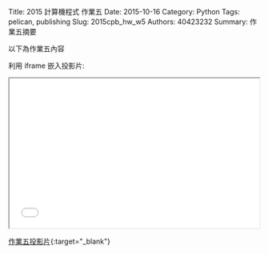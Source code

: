 Title: 2015 計算機程式 作業五
Date: 2015-10-16
Category: Python
Tags: pelican, publishing
Slug: 2015cpb_hw_w5
Authors: 40423232
Summary: 作業五摘要

以下為作業五內容

利用 iframe 嵌入投影片:

<iframe src="40423232_cp_w5_p.html" width="500" height="300"></iframe>

[作業五投影片](40423232_cp_w5_p.html){:target="_blank"}
